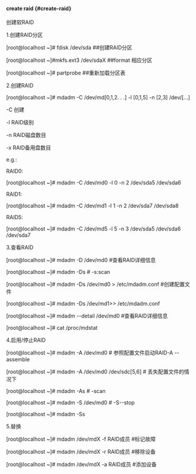 #### create raid {#create-raid}

创建软RAID

1.创建RAID分区

[root@localhost ~]# fdisk /dev/sda        ##创建RAID分区

[root@localhost ~]#mkfs.ext3  /dev/sdaX    ##format 相应分区

[root@localhost ~]# partprobe                 ##重新加载分区表

2.创建RAID

[root@localhost ~]# mdadm -C /dev/md[0,1,2\. . .]  -l [0,1,5]  -n [2,3]  /dev/[...]

-C 创建

-l   RAID级别

-n  RAID磁盘数目

-x  RAID备用盘数目

e.g.:

RAID0:

[root@localhost ~]# mdadm -C /dev/md0 -l 0 -n 2 /dev/sda5 /dev/sda6

RAID1:

[root@localhost ~]# mdadm -C /dev/md1 -l 1 -n 2 /dev/sda7 /dev/sda8

RAID5:

[root@localhost ~]# mdadm -C /dev/md5 -l 5 -n 3 /dev/sda5 /dev/sda6 /dev/sda7

3.查看RAID

[root@localhost ~]# mdadm -D         /dev/md0    #查看RAID详细信息

[root@localhost ~]# mdadm -Ds                           # -s:scan

[root@localhost ~]# mdadm -Ds /dev/md0 &gt;  /etc/mdadm.conf   #创建配置文件

[root@localhost ~]# mdadm -Ds /dev/md1&gt;&gt; /etc/mdadm.conf

[root@localhost ~]# mdadm --detail /dev/md0    #查看RAID详细信息

[root@localhost ~]# cat /proc/mdstat

4.启用/停止RAID

[root@localhost ~]# mdadm -A /dev/md0                                # 参照配置文件启动RAID-A --assemble

[root@localhost ~]# mdadm -A /dev/md0  /dev/sdc[5,6]        # 丢失配置文件的情况下

[root@localhost ~]# mdadm -As                                               # -scan

[root@localhost ~]# mdadm -S /dev/md0                                # -S--stop

[root@localhost ~]# mdadm -Ss

5.替换

[root@localhost ~]# mdadm /dev/mdX -f RAID成员   #标记故障

[root@localhost ~]# mdadm /dev/mdX -r RAID成员   #移除设备

[root@localhost ~]# mdadm /dev/mdX -a RAID成员  #添加设备